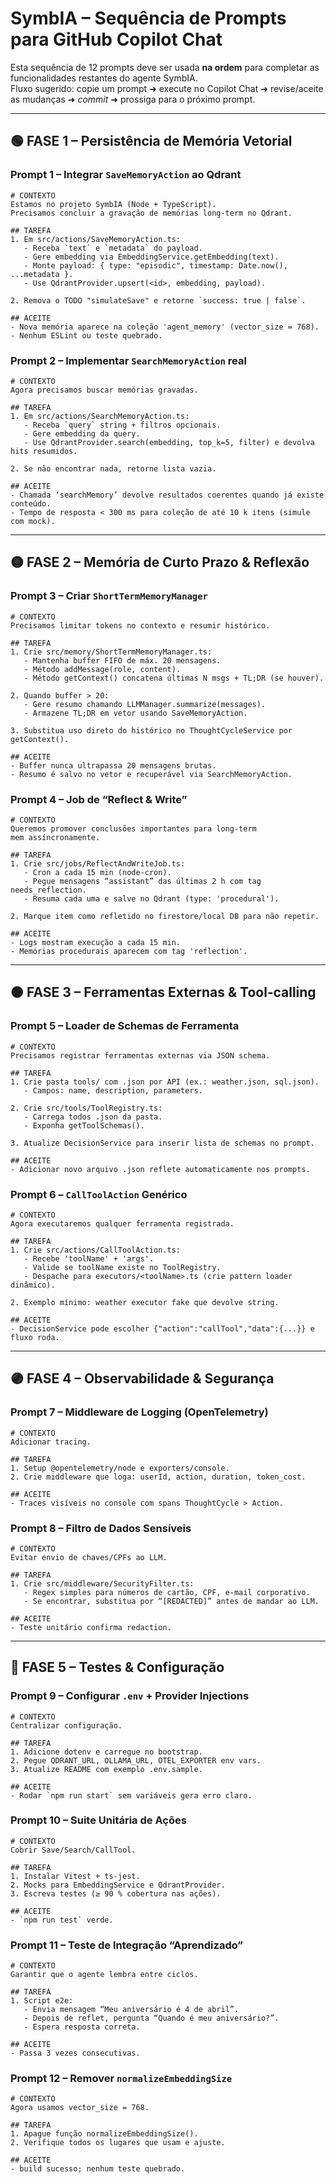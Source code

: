 # SymbIA – Sequência de Prompts para GitHub Copilot Chat

Esta sequência de 12 prompts deve ser usada **na ordem** para completar as funcionalidades restantes do agente SymbIA.  
Fluxo sugerido: copie um prompt ➜ execute no Copilot Chat ➜ revise/aceite as mudanças ➜ _commit_ ➜ prossiga para o próximo prompt.

---

## 🟢 FASE 1 – Persistência de Memória Vetorial
### Prompt 1 – Integrar `SaveMemoryAction` ao Qdrant
```text
# CONTEXTO
Estamos no projeto SymbIA (Node + TypeScript).
Precisamos concluir a gravação de memórias long‑term no Qdrant.

## TAREFA
1. Em src/actions/SaveMemoryAction.ts:
   - Receba `text` e `metadata` do payload.
   - Gere embedding via EmbeddingService.getEmbedding(text).
   - Monte payload: { type: "episodic", timestamp: Date.now(), ...metadata }.
   - Use QdrantProvider.upsert(<id>, embedding, payload).

2. Remova o TODO "simulateSave" e retorne `success: true | false`.

## ACEITE
- Nova memória aparece na coleção 'agent_memory' (vector_size = 768).
- Nenhum ESLint ou teste quebrado.
```

### Prompt 2 – Implementar `SearchMemoryAction` real
```text
# CONTEXTO
Agora precisamos buscar memórias gravadas.

## TAREFA
1. Em src/actions/SearchMemoryAction.ts:
   - Receba `query` string + filtros opcionais.
   - Gere embedding da query.
   - Use QdrantProvider.search(embedding, top_k=5, filter) e devolva hits resumidos.

2. Se não encontrar nada, retorne lista vazia.

## ACEITE
- Chamada ‘searchMemory’ devolve resultados coerentes quando já existe conteúdo.
- Tempo de resposta < 300 ms para coleção de até 10 k itens (simule com mock).
```

---

## 🟡 FASE 2 – Memória de Curto Prazo & Reflexão
### Prompt 3 – Criar `ShortTermMemoryManager`
```text
# CONTEXTO
Precisamos limitar tokens no contexto e resumir histórico.

## TAREFA
1. Crie src/memory/ShortTermMemoryManager.ts:
   - Mantenha buffer FIFO de máx. 20 mensagens.
   - Método addMessage(role, content).
   - Método getContext() concatena últimas N msgs + TL;DR (se houver).

2. Quando buffer > 20:
   - Gere resumo chamando LLMManager.summarize(messages).
   - Armazene TL;DR em vetor usando SaveMemoryAction.

3. Substitua uso direto do histórico no ThoughtCycleService por getContext().

## ACEITE
- Buffer nunca ultrapassa 20 mensagens brutas.
- Resumo é salvo no vetor e recuperável via SearchMemoryAction.
```

### Prompt 4 – Job de “Reflect & Write”
```text
# CONTEXTO
Queremos promover conclusões importantes para long‑term mem assíncronamente.

## TAREFA
1. Crie src/jobs/ReflectAndWriteJob.ts:
   - Cron a cada 15 min (node-cron).
   - Pegue mensagens “assistant” das últimas 2 h com tag needs_reflection.
   - Resuma cada uma e salve no Qdrant (type: 'procedural').

2. Marque item como refletido no firestore/local DB para não repetir.

## ACEITE
- Logs mostram execução a cada 15 min.
- Memórias procedurais aparecem com tag 'reflection'.
```

---

## 🟠 FASE 3 – Ferramentas Externas & Tool‑calling
### Prompt 5 – Loader de Schemas de Ferramenta
```text
# CONTEXTO
Precisamos registrar ferramentas externas via JSON schema.

## TAREFA
1. Crie pasta tools/ com .json por API (ex.: weather.json, sql.json).
   - Campos: name, description, parameters.

2. Crie src/tools/ToolRegistry.ts:
   - Carrega todos .json da pasta.
   - Exponha getToolSchemas().

3. Atualize DecisionService para inserir lista de schemas no prompt.

## ACEITE
- Adicionar novo arquivo .json reflete automaticamente nos prompts.
```

### Prompt 6 – `CallToolAction` Genérico
```text
# CONTEXTO
Agora executaremos qualquer ferramenta registrada.

## TAREFA
1. Crie src/actions/CallToolAction.ts:
   - Recebe 'toolName' + 'args'.
   - Valide se toolName existe no ToolRegistry.
   - Despache para executors/<toolName>.ts (crie pattern loader dinâmico).

2. Exemplo mínimo: weather executor fake que devolve string.

## ACEITE
- DecisionService pode escolher {"action":"callTool","data":{...}} e fluxo roda.
```

---

## 🟣 FASE 4 – Observabilidade & Segurança
### Prompt 7 – Middleware de Logging (OpenTelemetry)
```text
# CONTEXTO
Adicionar tracing.

## TAREFA
1. Setup @opentelemetry/node e exporters/console.
2. Crie middleware que loga: userId, action, duration, token_cost.

## ACEITE
- Traces visíveis no console com spans ThoughtCycle > Action.
```

### Prompt 8 – Filtro de Dados Sensíveis
```text
# CONTEXTO
Evitar envio de chaves/CPFs ao LLM.

## TAREFA
1. Crie src/middleware/SecurityFilter.ts:
   - Regex simples para números de cartão, CPF, e-mail corporativo.
   - Se encontrar, substitua por “[REDACTED]” antes de mandar ao LLM.

## ACEITE
- Teste unitário confirma redaction.
```

---

## 🔵 FASE 5 – Testes & Configuração
### Prompt 9 – Configurar `.env` + Provider Injections
```text
# CONTEXTO
Centralizar configuração.

## TAREFA
1. Adicione dotenv e carregue no bootstrap.
2. Pegue QDRANT_URL, OLLAMA_URL, OTEL_EXPORTER env vars.
3. Atualize README com exemplo .env.sample.

## ACEITE
- Rodar `npm run start` sem variáveis gera erro claro.
```

### Prompt 10 – Suite Unitária de Ações
```text
# CONTEXTO
Cobrir Save/Search/CallTool.

## TAREFA
1. Instalar Vitest + ts‑jest.
2. Mocks para EmbeddingService e QdrantProvider.
3. Escreva testes (≥ 90 % cobertura nas ações).

## ACEITE
- `npm run test` verde.
```

### Prompt 11 – Teste de Integração “Aprendizado”
```text
# CONTEXTO
Garantir que o agente lembra entre ciclos.

## TAREFA
1. Script e2e:
   - Envia mensagem “Meu aniversário é 4 de abril”.
   - Depois de reflet, pergunta “Quando é meu aniversário?”.
   - Espera resposta correta.

## ACEITE
- Passa 3 vezes consecutivas.
```

### Prompt 12 – Remover `normalizeEmbeddingSize`
```text
# CONTEXTO
Agora usamos vector_size = 768.

## TAREFA
1. Apague função normalizeEmbeddingSize().
2. Verifique todos os lugares que usam e ajuste.

## ACEITE
- build sucesso; nenhum teste quebrado.
```

